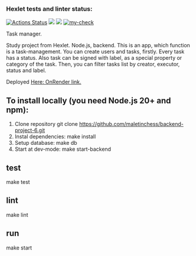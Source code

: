 ### Hexlet tests and linter status:
[![Actions Status](https://github.com/maletinchess/backend-project-6/workflows/hexlet-check/badge.svg)](https://github.com/maletinchess/backend-project-6/actions) <a href="https://codeclimate.com/github/maletinchess/backend-project-6/maintainability"><img src="https://api.codeclimate.com/v1/badges/94a814fa2624c7097545/maintainability" /></a> <a href="https://codeclimate.com/github/maletinchess/backend-project-6/test_coverage"><img src="https://api.codeclimate.com/v1/badges/94a814fa2624c7097545/test_coverage" /></a> [![my-check](https://github.com/maletinchess/backend-project-6/actions/workflows/my-check.yml/badge.svg)](https://github.com/maletinchess/backend-project-6/actions/workflows/my-check.yml)

Task manager.

Study project from Hexlet. Node.js, backend. This is an app, which function is a task-management. You can create users and tasks, firstly. Every task has a status. Also task can be signed with label, as a special property or category of the task. Then, you can filter tasks list by creator, executor, status and label.

Deployed <a href=https://task-manager-9jtj.onrender.com>Here: OnRender link.</a>

## To install locally (you need Node.js 20+ and npm):

1. Clone repository git clone https://github.com/maletinchess/backend-project-6.git
2. Instal dependencies: make install
3. Setup database: make db
4. Start at dev-mode: make start-backend

## test

make test

## lint

make lint

## run

make start
